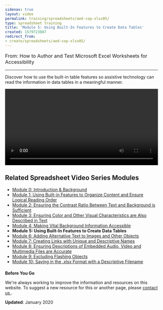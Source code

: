 ```yaml
---
sidenav: true
layout: video
permalink: training/spreadsheets/aed-cop-xlsx05/
type: spreadsheet training
title: 'Module 5: Using Built-In Features to Create Data Tables'
created: 1579723887
redirect_from:
- create/spreadsheets/aed-cop-xlsx05/
---
```


[comment]: <> (# Module 5: Using Built-In Features to Create Data Tables)

<p style="font-size:115%">
  From: How to Author and Test Microsoft Excel Worksheets for Accessibility
</p>

* * *

Discover how to use the built-in table features so assistive technology can read the information in data tables in a meaningful manner.

<video controls="controls" data-vscid="3qesx4ovd" style="width:100%"><source src="https://assets.section508.gov/files/aed-cop-xls-m05.mp4" type="video/mp4" /></video>

## Related Spreadsheet Video Series Modules

  * [Module 0: Introduction & Background][1]
  * [Module 1: Using Built-in Features to Organize Content and Ensure Logical Reading Order][2]
  * [Module 2: Ensuring the Contrast Ratio Between Text and Background is Sufficient][3]
  * [Module 3: Ensuring Color and Other Visual Characteristics are Also Described in Text][4]
  * [Module 4: Making Vital Background Information Accessible][5]
  * **Module 5: Using Built-In Features to Create Data Tables**
  * [Module 6: Adding Alternative Text to Images and Other Objects][6]
  * [Module 7: Creating Links with Unique and Descriptive Names][7]
  * [Module 8: Ensuring Descriptions of Embedded Audio, Video and Multimedia Files are Accurate][8]
  * [Module 9: Excluding Flashing Objects][9]
  * [Module 10: Saving in the .][10][xlsx][10][&nbsp;Format with a Descriptive Filename][10]

<div class="border-base radius-lg border-1px" style="margin-top: 1.5em;">
<div class="padding-1">
<p class="text-large"><strong>Before You Go</strong></p>
<p>We're always working to improve the information and resources on this website. To suggest a new resource for this or another page, please <a href="mailto:section.508@gsa.gov">contact us
</a>.</p>
</div>
</div>

**Updated**: January 2020

 [1]: {{site.baseurl}}/training/spreadsheets/aed-cop-xlsx00
 [2]: {{site.baseurl}}/training/spreadsheets/aed-cop-xlsx01
 [3]: {{site.baseurl}}/training/spreadsheets/aed-cop-xlsx02
 [4]: {{site.baseurl}}/training/spreadsheets/aed-cop-xlsx03
 [5]: {{site.baseurl}}/training/spreadsheets/aed-cop-xlsx04
 [6]: {{site.baseurl}}/training/spreadsheets/aed-cop-xlsx06
 [7]: {{site.baseurl}}/training/spreadsheets/aed-cop-xlsx07
 [8]: {{site.baseurl}}/training/spreadsheets/aed-cop-xlsx08
 [9]: {{site.baseurl}}/training/spreadsheets/aed-cop-xlsx09
 [10]: {{site.baseurl}}/training/spreadsheets/aed-cop-xlsx10